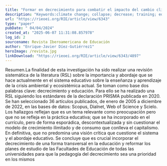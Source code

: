 ```yaml
---
title: "Formar en decrecimiento para combatir el impacto del cambio climático"
description: "Keywords:climate change; collapse; decrease; training; education"
url: "https://rieoei.org/RIE/article/view/6343"
type: "paper"
pubDate: " 04/04/2024"
created_at: "2025-06-07 11:31:08.857978"
log_id: 2
sourcename: Revista Iberoamericana de Educación
author: "Enrique-Javier Díez-Gutiérrez1"
heroImage: /revista.jpg
linkDownload: "https://rieoei.org/RIE/article/view/6343/4897"
---
```


Resumen.La finalidad de esta investigación ha sido realizar una revisión sistemática de la literatura (RSL) sobre la importancia y abordaje que se hace actualmente en el sistema educativo sobre la enseñanza y aprendizaje de la crisis ambiental y ecosistémica actual. Se toman como base dos palabras clave: decrecimiento y educación. Para ello se ha realizado una RSL siguiendo los estándares de la declaración PRISMA publicada en 2020. Se han seleccionado 36 artículos publicados, de enero de 2005 a diciembre de 2022, en las bases de datos: Scopus, Dialnet, Web of Science y Scielo. Los hallazgos reflejan que es un tema relevante como preocupación pero que no se refleja en la práctica educativa; que se ha incorporado en el currículo, pero de forma esporádica, descontextualizada y sin cuestionar el modelo de crecimiento ilimitado y de consumo que conlleva el capitalismo. En definitiva, que no predomina una visión crítica que cuestione el sistema y el abordaje educativo. Se concluye que es crucial incorporar el decrecimiento de una forma transversal en la educación y reformar los planes de estudio de las Facultades de Educación de todas las universidades para que la pedagogía del decrecimiento sea una prioridad en los mismos
